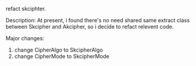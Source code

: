 refact skciphter.

Description:
At present, i found there's no need shared same extract class between
Skcipher and Akcipher, so i decide to refact relevent code.

Major changes:
1. change CipherAlgo to SkcipherAlgo
2. change CipherMode to SkcipherMode
